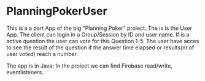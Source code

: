 # PlanningPokerUser

This is a a part App of the big "Planning Poker" proiect.
The is is the User App.
The client can login in a Group/Session by ID and user name.
If is a active question the user can vote for this Question 1-5.
The user have acces to see the result of the question if the answer time elapsed or results(nr.of user voted) reach a number.

The app is in Java;
In the proiect we can find Firebase read/write, eventlisteners.
